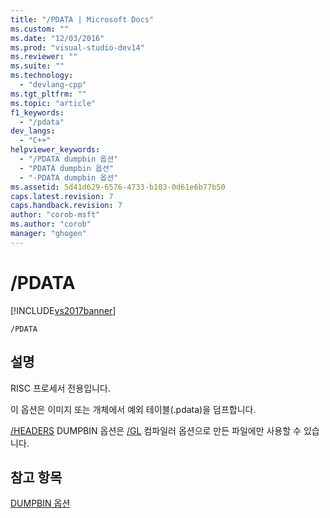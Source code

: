 ```yaml
---
title: "/PDATA | Microsoft Docs"
ms.custom: ""
ms.date: "12/03/2016"
ms.prod: "visual-studio-dev14"
ms.reviewer: ""
ms.suite: ""
ms.technology: 
  - "devlang-cpp"
ms.tgt_pltfrm: ""
ms.topic: "article"
f1_keywords: 
  - "/pdata"
dev_langs: 
  - "C++"
helpviewer_keywords: 
  - "/PDATA dumpbin 옵션"
  - "PDATA dumpbin 옵션"
  - "-PDATA dumpbin 옵션"
ms.assetid: 5d41d629-6576-4733-b103-0d61e6b77b50
caps.latest.revision: 7
caps.handback.revision: 7
author: "corob-msft"
ms.author: "corob"
manager: "ghogen"
---
```

# /PDATA
[!INCLUDE[vs2017banner](../../assembler/inline/includes/vs2017banner.md)]

```  
/PDATA  
```  
  
## 설명  
 RISC 프로세서 전용입니다.  
  
 이 옵션은 이미지 또는 개체에서 예외 테이블\(.pdata\)을 덤프합니다.  
  
 [\/HEADERS](../../build/reference/headers.md) DUMPBIN 옵션은 [\/GL](../../build/reference/gl-whole-program-optimization.md) 컴파일러 옵션으로 만든 파일에만 사용할 수 있습니다.  
  
## 참고 항목  
 [DUMPBIN 옵션](../../build/reference/dumpbin-options.md)